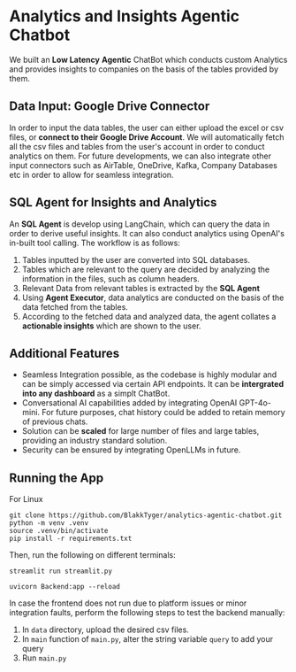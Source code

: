 # Analytics and Insights Agentic Chatbot

We built an **Low Latency** **Agentic** ChatBot which conducts custom Analytics and provides insights to companies on the basis of the tables provided by them.

## Data Input: Google Drive Connector
In order to input the data tables, the user can either upload the excel or csv files, or **connect to their Google Drive Account**. We will automatically fetch all the csv files and tables from the user's account in order to conduct analytics on them. For future developments, we can also integrate other input connectors such as AirTable, OneDrive, Kafka, Company Databases etc in order to allow for seamless integration.

## SQL Agent for Insights and Analytics
An **SQL Agent** is develop using LangChain, which can query the data in order to derive useful insights. It can also conduct analytics using OpenAI's in-built tool calling. The workflow is as follows:
1. Tables inputted by the user are converted into SQL databases.
2. Tables which are relevant to the query are decided by analyzing the information in the files, such as column headers.
3. Relevant Data from relevant tables is extracted by the **SQL Agent**
4. Using **Agent Executor**, data analytics are conducted on the basis of the data fetched from the tables. 
5. According to the fetched data and analyzed data, the agent collates a **actionable insights** which are shown to the user.

## Additional Features
- Seamless Integration possible, as the codebase is highly modular and can be simply accessed via certain API endpoints. It can be **intergrated  into any dashboard** as a simplt ChatBot.
- Conversational AI capabilities added by integrating OpenAI GPT-4o-mini. For future purposes, chat history could be added to retain memory of previous chats.
- Solution can be **scaled** for large number of files and large tables, providing an industry standard solution.
- Security can be ensured by integrating OpenLLMs in future.

## Running the App

For Linux
```
git clone https://github.com/BlakkTyger/analytics-agentic-chatbot.git
python -m venv .venv
source .venv/bin/activate
pip install -r requirements.txt
```

Then, run the following on different terminals:

```
streamlit run streamlit.py
```

```
uvicorn Backend:app --reload
```

In case the frontend does not run due to platform issues or minor integration faults, perform the following steps to test the backend manually:

1. In `data` directory, upload the desired csv files.
2. In `main` function of `main.py`, alter the string variable `query` to add your query
3. Run `main.py` 